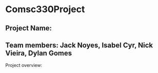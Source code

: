 # Comsc330Project
## Project Name: 
## Team members: Jack Noyes, Isabel Cyr, Nick Vieira, Dylan Gomes
Project overview: 
